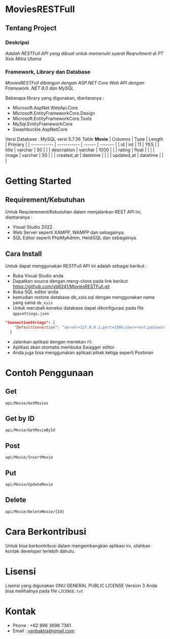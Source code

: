 # MoviesRESTFull

## Tentang Project
### Deskripsi
*Adalah RESTFull API yang dibuat untuk memenuhi syarat Reqruitment di PT Xsis Mitra Utama*

### Framework, Library dan Database
*MoviesRESTFull dibangun dengan ASP.NET Core Web API dengan Framework .NET 6.0 dan MySQL*

Beberapa library yang digunakan, diantaranya :
* Microsoft.AspNet.WebApi.Core
* Microsoft.EntityFrameworkCore.Design
* Microsoft.EntityFrameworkCore.Tools
* MySql.EntityFrameworkCore
* Swashbuckle.AspNetCore

Versi Database : MySQL versi 5.7.36
*Table*
**Movie**
| Columns     | Type        | Length | Primary |
| ----------- | ----------- | ------ | ------- |
| id          | int         | 11     | YES     |
| title       | varchar     | 50     |         |
| description | varchar     | 1000   |         |
| rating      | float       |        |         |
| image       | varchar     | 50     |         |
| created_at  | datetime    |        |         |
| updated_at  | datetime    |        |         |

# Getting Started
## Requirement/Kebutuhan
Untuk Requierement/Kebutuhan dalam menjalankan REST API ini, diantaranya :
* Visual Studio 2022.
* Web Server seperti XAMPP, WAMPP dan sebagainya.
* SQL Editor seperti PhpMyAdmin, HeidiSQL dan sebagainya.

## Cara Install
Untuk dapat menggunakan RESTFull API ini adalah sebagai berikut :
* Buka Visual Studio anda
* Dapatkan source dengan meng-clone pada link berikut https://github.com/yb6241/MoviesRESTFull.git
* Buka SQL editor anda
* kemudian restore database db_xsis.sql dengan menggunakan nama yang sama `db_xsis`
* Untuk merubah koneksi database dapat dikonfigurasi pada file `appsettings.json`
```json
"ConnectionStrings": {
    "DefaultConnection": "server=127.0.0.1;port=3306;user=root;password=;database=db_xsis;"
  }
```
* Jalankan aplikasi dengan menekan `F5`
* Aplikasi akan otomatis membuka Swagger editor
* Anda juga bisa menggunakan aplikasi pihak ketiga seperti Postman

# Contoh Penggunaan
## Get
`api/Movie/GetMovies`

## Get by ID
`api/Movie/GetMovieById`

## Post
`api/Movie/InsertMovie`

## Put
`api/Movie/UpdateMovie`

## Delete
`api/Movie/DeleteMovie/{Id}`

# Cara Berkontribusi
Untuk bisa berkontribusi dalam mengembangkan aplikasi ini, silahkan kontak developer terlebih dahulu.

# Lisensi
Lisensi yang digunakan GNU GENERAL PUBLIC LICENSE Version 3
Anda bisa melihatnya pada file `LICENSE.txt`

# Kontak
- Phone : +62 896 3696 7361
- Email : yanbaktra@gmail.com